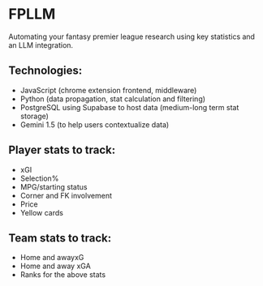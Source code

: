 # FPLLM
Automating your fantasy premier league research using key statistics and an LLM integration. 

## Technologies:
- JavaScript (chrome extension frontend, middleware)
- Python (data propagation, stat calculation and filtering)
- PostgreSQL using Supabase to host data (medium-long term stat storage)
- Gemini 1.5 (to help users contextualize data)

## Player stats to track:
- xGI
- Selection%
- MPG/starting status
- Corner and FK involvement
- Price
- Yellow cards


## Team stats to track:
- Home and awayxG
- Home and away xGA
- Ranks for the above stats

